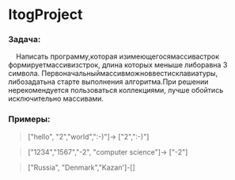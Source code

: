 # ItogProject

### Задача: 
&nbsp;&nbsp;&nbsp;&nbsp;Написать программу,которая изимеющегосямассивастрок формируетмассивизстрок, длина которых
меныше либоравна З символа. Первоначальныймассивможноввестисклавиатуры, либозадатьна старте
выполнения алгоритма.При решении нерекомендуется пользоваться коллекциями, лучше обойтись
исключительно массивами.

### Примеры:
> ["hello", "2","world",":-)"]-> ["2",":-)"]

> ["1234","1567","-2", "computer science"]-> ["-2"]

> ["Russia", "Denmark","Kazan']-[]
